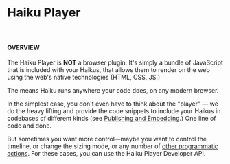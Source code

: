 # Haiku Player

<br>

#### OVERVIEW

The Haiku Player is **NOT** a browser plugin.  It's simply a bundle of JavaScript that is included with your Haikus, that allows them to render on the web using the web's native technologies (HTML, CSS, JS.)

The means Haiku runs anywhere your code does, on any modern browser.

In the simplest case, you don't even have to think about the "player" — we do the heavy lifting and provide the code snippets to include your Haikus in codebases of different kinds (see [Publishing and Embedding](embedding-and-using-haiku/publishing-and-embedding.md).)  One line of code and done.

But sometimes you want more control—maybe you want to control the timeline, or change the sizing mode, or any number of [other programmatic actions](embedding-and-using-haiku/haiku-player-api.md).  For these cases, you can use the Haiku Player Developer API.